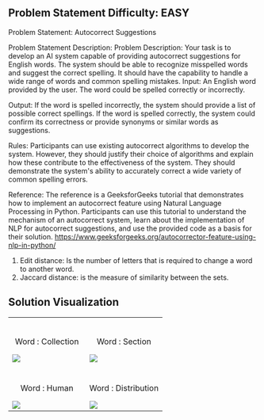 ## Problem Statement Difficulty: EASY

Problem Statement: Autocorrect Suggestions

Problem Statement Description: Problem Description: Your task is to develop an AI system capable of providing autocorrect suggestions for English words. The system should be able to recognize misspelled words and suggest the correct spelling. It should have the capability to handle a wide range of words and common spelling mistakes.
Input: An English word provided by the user. The word could be spelled correctly or incorrectly.

Output: If the word is spelled incorrectly, the system should provide a list of possible correct spellings. If the word is spelled correctly, the system could confirm its correctness or provide synonyms or similar words as suggestions.

Rules: Participants can use existing autocorrect algorithms to develop the system. However, they should justify their choice of algorithms and explain how these contribute to the effectiveness of the system. They should demonstrate the system's ability to accurately correct a wide variety of common spelling errors.

Reference: The reference is a GeeksforGeeks tutorial that demonstrates how to implement an autocorrect feature using Natural Language Processing in Python. Participants can use this tutorial to understand the mechanism of an autocorrect system, learn about the implementation of NLP for autocorrect suggestions, and use the provided code as a basis for their solution.
https://www.geeksforgeeks.org/autocorrector-feature-using-nlp-in-python/

1. Edit distance: Is the number of letters that is required to change a word to another word.
2. Jaccard distance: is the measure of similarity between the sets.

## Solution Visualization

<table width="100%"> 
<tr>
<td width="50%">      
&nbsp; 
<br>
<p align="center">
  Word : Collection
</p>
<img src="https://github.com/Mohammedvaraliya/AI-Amplify-Hackathon/assets/95087498/726a3778-ab08-435e-b93f-ad56b1d4728f">
</td> 
<td width="50%">
<br>
<p align="center">
  Word : Section
</p>
<img src="https://github.com/Mohammedvaraliya/AI-Amplify-Hackathon/assets/95087498/9d8769dd-1822-404f-b3e5-3524ee6b31cf">
</td>
</tr>
<tr>
<td width="50%">
<br>
<p align="center">
  Word : Human
</p>
<img src="https://github.com/Mohammedvaraliya/AI-Amplify-Hackathon/assets/95087498/4d6863f6-0c8e-4256-aea4-0f13788a509f">
</td>
<td width="50%">
<br>
<p align="center">
  Word : Distribution
</p>
<img src="https://github.com/Mohammedvaraliya/AI-Amplify-Hackathon/assets/95087498/345d27f1-dbf7-4f6a-abec-bcc625e200d8">
</td>
</tr>
</table>
